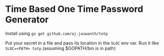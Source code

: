 # Time Based One Time Password Generator

Install using `go get github.com/aj-jaswanth/totp`

Put your secret in a file and pass its location in the `SLOC` env var. Run it like `SLOC=<PATH> totp` (assuming $GOPATH/bin is in path)
